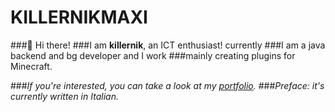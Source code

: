 # KILLERNIKMAXI

###👋 Hi there! 
###I am **killernik**, an ICT enthusiast! currently 
###I am a java backend and bg developer and I work 
###mainly creating plugins for Minecraft.

###_If you're interested, you can take a look at my [portfolio](https://killerniks-portfolio.gitbook.io/killernik)._
###_Preface: it's currently written in Italian._
